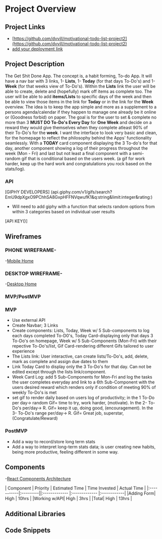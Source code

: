 # Project Overview

## Project Links

- [https://github.com/dvvill/motivational-todo-list-project2](https://github.com/dvvill/motivational-todo-list-project2)
- [add your deployment link]()

## Project Description
The Get Shit Done App. The concept is, a habit forming, To-do App.  It will have a nav bar with 3 links, 1- **Lists**, 1- **Today** (for that days To-Do's) and 
1- **Week** (for that weeks view of To-Do's).  Within the **Lists** link the user will be able to create, delete and (hopefully) mark off items as complete too. The
user will be able to add **items/Lists** to specific days of the week and then be able to view those items in the link for **Today** or in the link for the **Week** 
overview. The idea is to keep the app simple and more as a supplement to a persons agenda/calendar if they happen to manage one already be it online or (Goodness 
forbid) on paper. The goal is for the user to set & complete no more than 3 **MUST DO To-Do's Every Day** for **One Week** and decide on a reward they would give 
themselves when they complete atleast 90% of their To-Do's for the **week**. I want the interface to look very basic and clean, for the homepage to reflect the 
philosophy behind the Apps' functionality seamlessly.  With a **TODAY** card component displaying the 3 To-do's for that day, another component showing
a log of their progress throughout the week (Mon - Fri) and last but not least a final component with a semi-random gif that is conditional based on the users week.
(a gif for work harder, keep up the hard work and congratulations you rock based on the stats/log).


### API

[GIPHY DEVELOPERS] (api.giphy.com/v1/gifs/search?EmU9dpXgxO9PChhSA8GxpHFFNVqwufK1&q:string&limit:integer&rating:)
* Will need to add giphy with a function that selects random options from within 3 categories based on individual user results

[API KEY()]

## Wireframes

### PHONE WIREFRAME- 

-[Mobile Home](https://res.cloudinary.com/dvvill/image/upload/v1635845597/SEI-Project-2-Phone-View_eiv2ko.png)

### DESKTOP WIREFRAME-

-[Desktop Home](https://res.cloudinary.com/dvvill/image/upload/v1635878600/SEI-PROJECT_2-DESKTOP-VIEW_ripn1q.png)

### MVP/PostMVP

### MVP

* Use external API
* Create Navbar; 3 Links 
* Create components: Lists, Today, Week w/ 5 Sub-components to log each days completed To-D0's, Today Card-displaying only that days 3 To-Do's on homepage,
 Week w/ 5 Sub-Components (Mon-Fri) with their repective To-Do's/list, Gif Card-rendering different Gifs tailored to user experience
* The Lists link: User interactive, can create lists/To-Do's, add, delete, mark as complete and assign due dates to them
* Link Today Card to display only the 3 To-Do's for that day. Can not be edited except through the lists link/component.
* Week Card Log: add 5 Sub-Components for Mon-Fri and log the tasks the user completes everyday and link to a 6th Sub-Component with the 
  users desired reward which renders only if condition of meeting 90% of weekly To-Do's is met
* set gif to render daily based on users log of productivity; in the 1 To-Do per day-> random Gif= time to try, work harder, (motivate). In the 2- To-Do's 
  per/day-> R. Gif= keep it up, doing good, (encouragement). In the 3- To-Do's range per/day-> R. Gif= Great job, superstar, (Congratulate/Reward)


### PostMVP

* Add a way to record/store long term stats 
* Add a way to interpret long-term stats data; is user creating new habits, being more productive, feeling different in some way.



## Components

-[React Components Architecture](https://res.cloudinary.com/dvvill/image/upload/v1635893639/SEI-PROJECT2-COMPONENTS-ARCHITECTURE-VIEW_uwspb4.png)


|  Component | Priority | Estimated Time | Time Invested | Actual Time |
|:-----------|:---------||:------------- |:------------- |:------------|
|Adding Form| High | 10hrs |
|Working w/API| High | 3hrs |
|Total|       High |  13hrs |

## Additional Libraries

## Code Snippets

